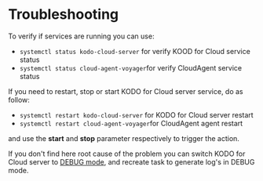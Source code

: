 # Troubleshooting

To verify if services are running you can use:

* `systemctl status kodo-cloud-server` for verify KOOD for Cloud service status
* `systemctl status cloud-agent-voyager`for verify CloudAgent service status

If you need to restart, stop or start KODO for Cloud server service, do as follow:

* `systemctl restart kodo-cloud-server` for KODO for Cloud server restart
* `systemctl restart cloud-agent-voyager`for CloudAgent agent restart

and use the **start** and **stop** parameter respectively to trigger the action.  

If you don't find here root cause of the problem you can switch KODO for Cloud server to [DEBUG mode](how-to-enable-kodo-for-cloud-debug-mode.md), and recreate task to generate log's in DEBUG mode.

